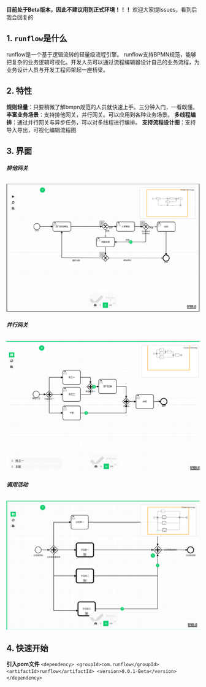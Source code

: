 **目前处于Beta版本，因此不建议用到正式环境！！！**
欢迎大家提Issues，看到后我会回复的
## 1. `runflow`是什么
runflow是一个基于逻辑流转的轻量级流程引擎。
runflow支持BPMN规范，能够把复杂的业务逻辑可视化。开发人员可以通过流程编辑器设计自己的业务流程，为业务设计人员与开发工程师架起一座桥梁。
## 2. 特性
**规则轻量**：只要稍微了解bmpn规范的人员就快速上手。三分钟入门，一看既懂。
**丰富业务场景**：支持排他网关，并行网关。可以应用到各种业务场景。
**多线程编排**：通过并行网关与异步任务，可以对多线程进行编排。
**支持流程设计图**：支持导入导出，可视化编辑流程图
## 3. 界面

###### **排他网关**

![img_1.png](img_1.png)

###### **并行网关**

![img.png](img.png)

###### **调用活动**

![img_2.png](img_2.png)

## 4. 快速开始
**引入pom文件**
`<dependency>
<groupId>com.runflow</groupId>
<artifactId>runflow</artifactId>
<version>0.0.1-Beta</version>
</dependency>`

